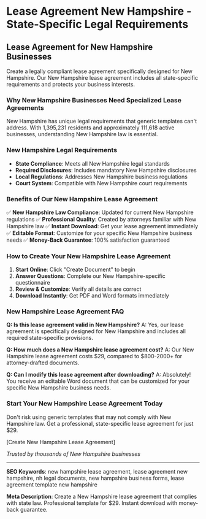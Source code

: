 # Lease Agreement New Hampshire - State-Specific Legal Requirements

## Lease Agreement for New Hampshire Businesses

Create a legally compliant lease agreement specifically designed for New Hampshire. Our New Hampshire lease agreement includes all state-specific requirements and protects your business interests.

### Why New Hampshire Businesses Need Specialized Lease Agreements

New Hampshire has unique legal requirements that generic templates can't address. With 1,395,231 residents and approximately 111,618 active businesses, understanding New Hampshire law is essential.

### New Hampshire Legal Requirements

- **State Compliance**: Meets all New Hampshire legal standards
- **Required Disclosures**: Includes mandatory New Hampshire disclosures
- **Local Regulations**: Addresses New Hampshire business regulations
- **Court System**: Compatible with New Hampshire court requirements

### Benefits of Our New Hampshire Lease Agreement

✅ **New Hampshire Law Compliance**: Updated for current New Hampshire regulations
✅ **Professional Quality**: Created by attorneys familiar with New Hampshire law
✅ **Instant Download**: Get your lease agreement immediately
✅ **Editable Format**: Customize for your specific New Hampshire business needs
✅ **Money-Back Guarantee**: 100% satisfaction guaranteed

### How to Create Your New Hampshire Lease Agreement

1. **Start Online**: Click "Create Document" to begin
2. **Answer Questions**: Complete our New Hampshire-specific questionnaire
3. **Review & Customize**: Verify all details are correct
4. **Download Instantly**: Get PDF and Word formats immediately

### New Hampshire Lease Agreement FAQ

**Q: Is this lease agreement valid in New Hampshire?**
A: Yes, our lease agreement is specifically designed for New Hampshire and includes all required state-specific provisions.

**Q: How much does a New Hampshire lease agreement cost?**
A: Our New Hampshire lease agreement costs $29, compared to $800-2000+ for attorney-drafted documents.

**Q: Can I modify this lease agreement after downloading?**
A: Absolutely! You receive an editable Word document that can be customized for your specific New Hampshire business needs.

### Start Your New Hampshire Lease Agreement Today

Don't risk using generic templates that may not comply with New Hampshire law. Get a professional, state-specific lease agreement for just $29.

[Create New Hampshire Lease Agreement]

*Trusted by thousands of New Hampshire businesses*

---

**SEO Keywords**: new hampshire lease agreement, lease agreement new hampshire, nh legal documents, new hampshire business forms, lease agreement template new hampshire

**Meta Description**: Create a New Hampshire lease agreement that complies with state law. Professional template for $29. Instant download with money-back guarantee.
